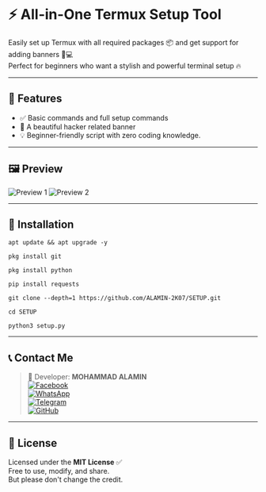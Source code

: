 # ⚡️ All-in-One Termux Setup Tool 

Easily set up Termux with all required packages 📦 and get support for adding  banners 🎨💻  
Perfect for beginners who want a stylish and powerful terminal setup 🔥

---

## 🔧 Features

- ✅ Basic commands and full setup commands
- 🎨 A beautiful hacker related banner  
- 💡 Beginner-friendly script with zero coding knowledge.

---

## 🖼️ Preview

![Preview 1](https://i.imgur.com/0OZHnL0.jpeg)
![Preview 2](https://i.imgur.com/BBXIwC8.jpeg)

---

## 🚀 Installation

```
apt update && apt upgrade -y
```
```
pkg install git
```
```
pkg install python
```
```
pip install requests
```
```
git clone --depth=1 https://github.com/ALAMIN-2K07/SETUP.git
```
```
cd SETUP
```
```
python3 setup.py
```
---

## 📞 Contact Me

> 👤 Developer: **MOHAMMAD ALAMIN**  
> [![Facebook](https://img.shields.io/badge/Facebook-1877F2?logo=facebook&style=for-the-badge&logoColor=white)](https://facebook.com/ALAMIN2K07)  
> [![WhatsApp](https://img.shields.io/badge/WhatsApp-25D366?logo=whatsapp&style=for-the-badge&logoColor=white)](https://wa.me/+8801300504976)  
> [![Telegram](https://img.shields.io/badge/Telegram-2CA5E0?logo=telegram&style=for-the-badge&logoColor=white)](https://t.me/ALAMIN2K07)  
> [![GitHub](https://img.shields.io/badge/GitHub-181717?logo=github&style=for-the-badge&logoColor=white)](https://github.com/ALAMIN-2K07)

---

## 📜 License

Licensed under the **MIT License** ✅  
Free to use, modify, and share.  
But please don't change the credit.
